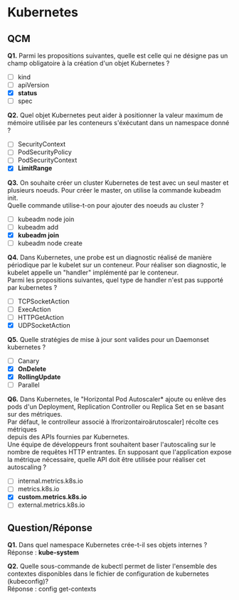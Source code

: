 # Kubernetes

## QCM

**Q1.** Parmi les propositions suivantes, quelle est celle qui ne désigne pas un champ obligatoire à la création d'un objet Kubernetes ?
- [ ] kind
- [ ] apiVersion
- [x] **status**
- [ ] spec

**Q2.** Quel objet Kubernetes peut aider à positionner la valeur maximum de mémoire utilisée par les conteneurs s'éxécutant dans un namespace donné ?
- [ ] SecurityContext
- [ ] PodSecurityPolicy
- [ ] PodSecurityContext
- [x] **LimitRange**

**Q3.** On souhaite créer un cluster Kubernetes de test avec un seul master et plusieurs noeuds.
Pour créer le master, on utilise la commande kubeadm init.
<br/>
Quelle commande utilise-t-on pour ajouter des noeuds au cluster ?
- [ ] kubeadm node join
- [ ] kubeadm add
- [x] **kubeadm join**
- [ ] kubeadm node create

**Q4.** Dans Kubernetes, une probe est un diagnostic réalisé de manière périodique par le
kubelet sur un conteneur. Pour réaliser son diagnostic, le kubelet appelle un
"handler" implémenté par le conteneur.
<br/>
Parmi les propositions suivantes, quel type de handler n'est pas supporté par kubernetes ?
- [ ] TCPSocketAction
- [ ] ExecAction
- [ ] HTTPGetAction
- [x] UDPSocketAction

**Q5.** Quelle stratégies de mise à jour sont valides pour un Daemonset kubernetes ?
- [ ] Canary
- [x] **OnDelete**
- [x] **RollingUpdate**
- [ ] Parallel

**Q6.** Dans Kubernetes, le "Horizontal Pod Autoscaler* ajoute ou enlève des pods d'un
Deployment, Replication Controller ou Replica Set en se basant sur des métriques.
<br/>
Par défaut, le controlleur associé à lfrorizontairoärutoscaler] récolte ces métriques
<br/>
depuis des APIs fournies par Kubernetes.
<br/>
Une équipe de développeurs front souhaitent baser l'autoscaling sur le nombre de
requêtes HTTP entrantes. En supposant que l'application expose la métrique
nécessaire, quelle API doit être utilisée pour réaliser cet autoscaling ?
- [ ] internal.metrics.k8s.io
- [ ] metrics.k8s.io
- [x] **custom.metrics.k8s.io**
- [ ] external.metrics.k8s.io

## Question/Réponse
**Q1.** Dans quel namespace Kubernetes crée-t-il ses objets internes ? <br/>
Réponse : **kube-system**

**Q2.** Quelle sous-commande de kubectl permet de lister l'ensemble des contextes disponibles dans le fichier de configuration de kubernetes (kubeconfig)? <br/>
Réponse : config get-contexts